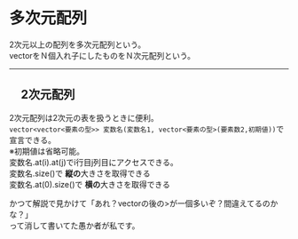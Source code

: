 # 多次元配列

2次元以上の配列を多次元配列という。  
vectorをＮ個入れ子にしたものをＮ次元配列という。
___

## 　2次元配列  

2次元配列は2次元の表を扱うときに便利。  
`vector<vector<要素の型>> 変数名(変数名1, vector<要素の型>(要素数2,初期値))`で宣言できる。  
※初期値は省略可能。  
変数名.at(i).at(j)でi行目j列目にアクセスできる。  
変数名.size()で
**縦の**大きさを取得できる  
変数名.at(0).size()で
**横の**大きさを取得できる  
  
かつて解説で見かけて「あれ？vectorの後の>が一個多いぞ？間違えてるのかな？」  
って消して書いてた愚か者が私です。



